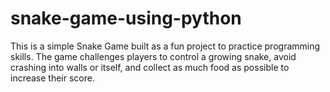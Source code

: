 # snake-game-using-python
This is a simple Snake Game built as a fun project to practice programming skills. The game challenges players to control a growing snake, avoid crashing into walls or itself, and collect as much food as possible to increase their score.  
